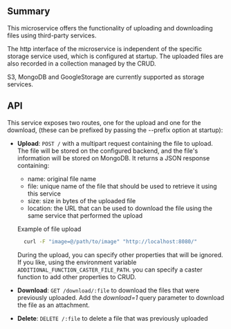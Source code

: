 ## Summary

This microservice offers the functionality of uploading and downloading files using third-party services.

The http interface of the microservice is independent of the specific storage service used, which is configured at startup. The uploaded files are also recorded in a collection managed by the CRUD.

S3, MongoDB and GoogleStorage are currently supported as storage services.

## API

This service exposes two routes, one for the upload and one for the download,
(these can be prefixed by passing the --prefix option at startup):


* **Upload**: `POST /` with a multipart request containing the file to upload. The file will be stored on
the configured backend, and the file's information will be stored on MongoDB.
It returns a JSON response containing:

    * name: original file name
    * file: unique name of the file that should be used to retrieve it using this service
    * size: size in bytes of the uploaded file
    * location: the URL that can be used to download the file using the same service that performed the upload

  Example of file upload

  ```bash
    curl -F "image=@/path/to/image" "http://localhost:8080/"
  ```

  During the upload, you can specify other properties that will be ignored.
  If you like, using the environment variable `ADDITIONAL_FUNCTION_CASTER_FILE_PATH`.
  you can specify a caster function to add other properties to CRUD.

* **Download**: `GET /download/:file` to download the files that were previously uploaded. Add the *download=1* query parameter to download the file as an attachment.

* **Delete**: `DELETE /:file` to delete a file that was previously uploaded

